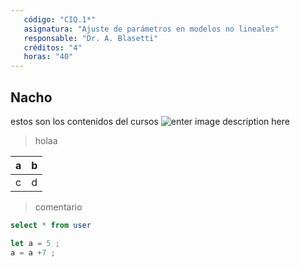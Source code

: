 ```yaml
---
   código: "CIQ.1*"
   asignatura: "Ajuste de parámetros en modelos no lineales"
   responsable: "Dr. A. Blasetti"
   créditos: "4"
   horas: "40"
---
```

## Nacho
estos son los contenidos del cursos
![enter image description here](https://i1.wp.com/diariocronica.com.ar/wp-content/uploads/2018/11/borrador-autom%C3%A1tico-133.jpg?fit=1200,800&ssl=1)

> holaa

| a | b |
|---|---|
| c | d |

> comentario



```sql
select * from user
```

```javascript
let a = 5 ;
a = a +7 ;
```

<!--stackedit_data:
eyJoaXN0b3J5IjpbLTE1ODk2NTAyNzUsNDA0NjE4Mzk5LDExOD
M5MjEyMzQsLTg5MDA4OTUzMywzOTk5ODQ1MzQsNDQ0MjY4NzI4
LDExMDkwMzM1MjYsLTk4MzM3ODk5NCwtMzUwOTI3OTU0LDE5Nj
ExMTE3MzUsOTQzMDQyMzU5LC04NDc3MTcwMDEsMTc0MTA2NTk4
LDExMzE2Njk5ODgsMjA4ODQ3ODY3LDU2NDUxMTcyMywyNTc5ND
c0OTksLTE4NTcyMjY3NSwtODQ4ODQ3MjgsMTg3MDAwMzk4XX0=

-->